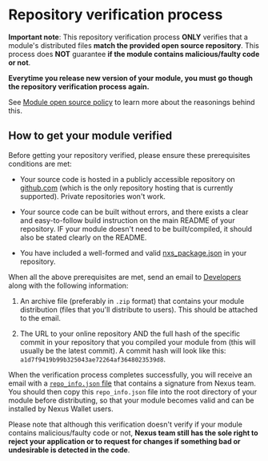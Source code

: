 # Repository verification process

**Important note**: This repository verification process **ONLY** verifies that a module's distributed files **match the provided open source repository**. This process does **NOT** guarantee **if the module contains malicious/faulty code or not**.

**Everytime you release new version of your module, you must go though the repository verification process again.**

See [Module open source policy](./module-security.md#module-open-source-policy) to learn more about the reasonings behind this.

## How to get your module verified

Before getting your repository verified, please ensure these prerequisites conditions are met:

- Your source code is hosted in a publicly accessible repository on [github.com](https://github.com/) (which is the only repository hosting that is currently supported). Private repositories won't work.

- Your source code can be built without errors, and there exists a clear and easy-to-follow build instruction on the main README of your repository. IF your module doesn't need to be built/compiled, it should also be stated clearly on the README.

- You have included a well-formed and valid [nxs_package.json](./nxs_package.json.md) in your repository.

When all the above prerequisites are met, send an email to [Developers](mailto:developer@nexus.io) along with the following information:

1. An archive file (preferably in `.zip` format) that contains your module distribution (files that you'll distribute to users). This should be attached to the email.

2. The URL to your online repository AND the full hash of the specific commit in your repository that you compiled your module from (this will usually be the latest commit). A commit hash will look like this: `a1d7f9419b99b325043ae72264af3648023539d8`.

When the verification process completes successfully, you will receive an email with a [`repo_info.json` file](./repo_info.json.md) that contains a signature from Nexus team. You should then copy this `repo_info.json` file into the root directory of your module before distributing, so that your module becomes valid and can be installed by Nexus Wallet users.

Please note that although this verification doesn't verify if your module contains malicious/faulty code or not, **Nexus team still has the sole right to reject your application or to request for changes if something bad or undesirable is detected in the code**.
